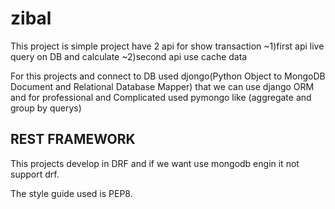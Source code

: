 # zibal
This project is simple project have 2 api for show transaction 
~1)first api live query on DB and calculate 
~2)second api use cache data 
 
For this projects and connect to DB used djongo(Python Object to MongoDB Document and Relational Database Mapper) that we can use django ORM and for professional and Complicated used pymongo like (aggregate and group by querys)

## REST FRAMEWORK
This projects develop in DRF and if we want use mongodb engin it not support drf.

The style guide used is PEP8. 
